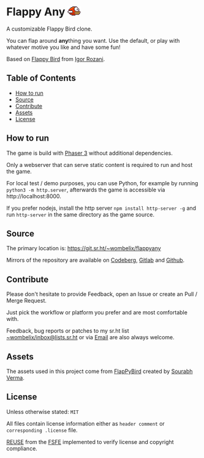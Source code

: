<!--
SPDX-FileCopyrightText: 2023 Dominik Wombacher <dominik@wombacher.cc>

SPDX-License-Identifier: MIT
-->

# Flappy Any ![Flappy Any](img/favicon.png)

A customizable Flappy Bird clone. 

You can flap around **any**thing you want. Use the default, or play with whatever motive you like and have some fun!

Based on [Flappy Bird](https://github.com/IgorRozani/flappy-bird) 
from [Igor Rozani](https://github.com/IgorRozani).

## Table of Contents

* [How to run](#how-to-run)
* [Source](#contribute)
* [Contribute](#contribute)
* [Assets](#assets)
* [License](#license)

## How to run

The game is build with [Phaser 3](https://phaser.io/) without additional dependencies. 

Only a webserver that can serve static content is required to run and host the game.

For local test / demo purposes, you can use Python, for example by running `python3 -m http.server`, afterwards the game is accessible via http://localhost:8000.

If you prefer nodejs, install the http server `npm install http-server -g` and run `http-server` in the same directory as the game source.

## Source

The primary location is: https://git.sr.ht/~wombelix/flappyany

Mirrors of the repository are available on 
[Codeberg](https://codeberg.org/wombelix/flappyany), 
[Gitlab](https://gitlab.com/wombelix/flappyany) and 
[Github](https://github.com/wombelix/flappyany).

## Contribute

Please don't hesitate to provide Feedback, open an Issue or create an Pull / Merge Request.

Just pick the workflow or platform you prefer and are most comfortable with.

Feedback, bug reports or patches to my sr.ht list [~wombelix/inbox@lists.sr.ht](https://lists.sr.ht/~wombelix/inbox) 
or via [Email](https://dominik.wombacher.cc/pages/contact.html) are also always welcome.

## Assets

The assets used in this project come from [FlapPyBird](https://github.com/sourabhv/FlapPyBird) 
created by [Sourabh Verma](https://github.com/sourabhv).

## License

Unless otherwise stated: `MIT`

All files contain license information either as `header comment` or `corresponding .license` file.

[REUSE](https://reuse.software) from the [FSFE](https://fsfe.org/) implemented to verify license and copyright compliance.